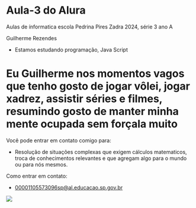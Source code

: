 # Aula-3 do Alura

Aulas de ínformatica escola Pedrina Pires Zadra 2024, série 3 ano A

Guilherme Rezendes

- Estamos estudando programação, Java Script

# Eu Guilherme nos momentos vagos que tenho gosto de jogar vôlei, jogar xadrez, assistir séries e filmes, resumindo gosto de manter minha mente ocupada sem forçala muito


 Você pode entrar em contato comigo para: 
 - Resolução de situações complexas que exigem cálculos matematicos, troca de conhecimentos relevantes e que agregam algo para o mundo ou para nós mesmos.

 Como entrar em contato: 
 - 00001105573096sp@al.educacao.sp.gov.br

![](https://media1.tenor.com/m/Sk3ybYkV5AEAAAAC/sukuna-vs-gojo.gif)
